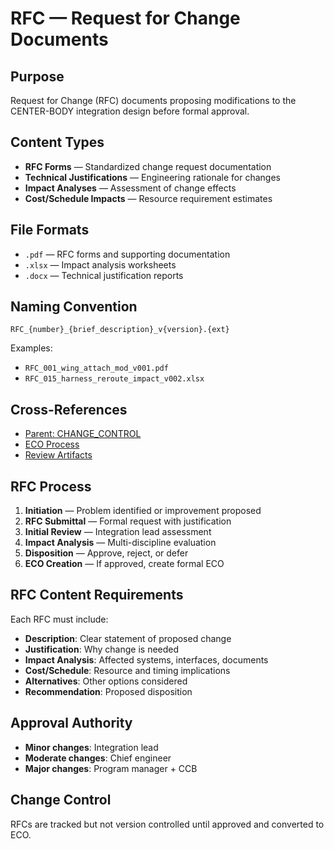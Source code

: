 # RFC — Request for Change Documents

## Purpose

Request for Change (RFC) documents proposing modifications to the CENTER-BODY integration design before formal approval.

## Content Types

- **RFC Forms** — Standardized change request documentation
- **Technical Justifications** — Engineering rationale for changes
- **Impact Analyses** — Assessment of change effects
- **Cost/Schedule Impacts** — Resource requirement estimates

## File Formats

- `.pdf` — RFC forms and supporting documentation
- `.xlsx` — Impact analysis worksheets
- `.docx` — Technical justification reports

## Naming Convention

```
RFC_{number}_{brief_description}_v{version}.{ext}
```

Examples:
- `RFC_001_wing_attach_mod_v001.pdf`
- `RFC_015_harness_reroute_impact_v002.xlsx`

## Cross-References

- [Parent: CHANGE_CONTROL](../README.md)
- [ECO Process](../ECO/README.md)
- [Review Artifacts](../../REVIEWS/)

## RFC Process

1. **Initiation** — Problem identified or improvement proposed
2. **RFC Submittal** — Formal request with justification
3. **Initial Review** — Integration lead assessment
4. **Impact Analysis** — Multi-discipline evaluation
5. **Disposition** — Approve, reject, or defer
6. **ECO Creation** — If approved, create formal ECO

## RFC Content Requirements

Each RFC must include:
- **Description**: Clear statement of proposed change
- **Justification**: Why change is needed
- **Impact Analysis**: Affected systems, interfaces, documents
- **Cost/Schedule**: Resource and timing implications
- **Alternatives**: Other options considered
- **Recommendation**: Proposed disposition

## Approval Authority

- **Minor changes**: Integration lead
- **Moderate changes**: Chief engineer
- **Major changes**: Program manager + CCB

## Change Control

RFCs are tracked but not version controlled until approved and converted to ECO.
